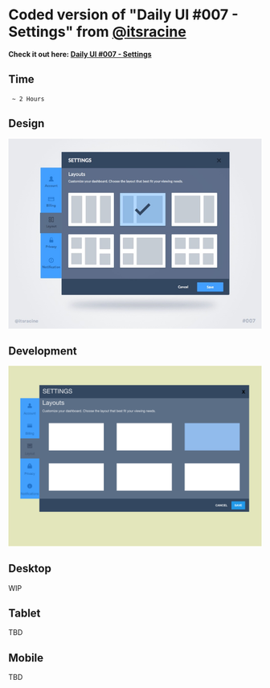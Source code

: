 # Coded version of "Daily UI #007 - Settings" from [@itsracine](https://twitter.com/itsracine)
**Check it out here: [Daily UI #007 - Settings](https://dribbble.com/shots/2461403-Daily-UI-007-Settings)**
## Time	
	 ~ 2 Hours
## Design
![Design Version](/img/design-version.jpg)
## Development
![First Draft](/img/first-draft.png)
## Desktop
WIP
## Tablet
TBD
## Mobile
TBD

